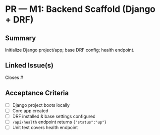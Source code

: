 # PR — M1: Backend Scaffold (Django + DRF)

## Summary
Initialize Django project/app; base DRF config; health endpoint.

## Linked Issue(s)
Closes #<id>

## Acceptance Criteria
- [ ] Django project boots locally
- [ ] Core app created
- [ ] DRF installed & base settings configured
- [ ] `/api/health` endpoint returns `{"status":"up"}`
- [ ] Unit test covers health endpoint
